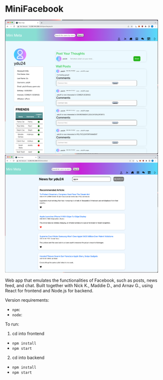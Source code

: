 # MiniFacebook

![Alt text](UI1.png?raw=true "Posts")
![Alt text](UI2.png?raw=true "Chat")

Web app that emulates the functionalities of Facebook, such as posts, news feed, and chat. Built together with Nick K., Maddie D., and Arnav G., using React for frontend and Node.js for backend.

Version requirements:
- `npm`: 
- `node`:

To run:
1. cd into frontend
  - `npm install`
  - `npm start`
2. cd into backend
  - `npm install`
  - `npm start`
